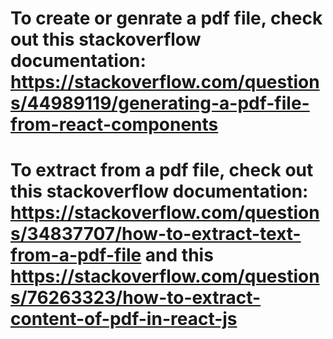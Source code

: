 # To create or genrate a pdf file, check out this stackoverflow documentation: https://stackoverflow.com/questions/44989119/generating-a-pdf-file-from-react-components

# To extract from a pdf file, check out this stackoverflow documentation: https://stackoverflow.com/questions/34837707/how-to-extract-text-from-a-pdf-file and this https://stackoverflow.com/questions/76263323/how-to-extract-content-of-pdf-in-react-js
